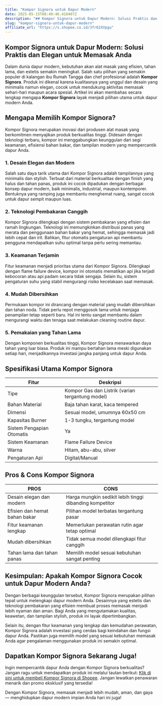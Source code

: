 ```yaml
---
title: "Kompor Signora untuk Dapur Modern"
date: 2025-05-15T08:49:46.416407Z
description: "## Kompor Signora untuk Dapur Modern: Solusi Praktis dan Elegan untuk Memasak Anda..."
slug: "kompor-signora-untuk-dapur-modern"
affiliate_url: "https://s.shopee.co.id/3fr62XVpgu"
---
```

## Kompor Signora untuk Dapur Modern: Solusi Praktis dan Elegan untuk Memasak Anda

Dalam dunia dapur modern, kebutuhan akan alat masak yang efisien, tahan lama, dan estetis semakin meningkat. Salah satu pilihan yang semakin populer di kalangan ibu Rumah Tangga dan chef profesional adalah **Kompor Signora**. Produk ini dikenal karena kualitasnya yang unggul dan desain yang minimalis namun elegan, cocok untuk mendukung aktivitas memasak sehari-hari maupun acara spesial. Artikel ini akan membahas secara lengkap mengapa **Kompor Signora** layak menjadi pilihan utama untuk dapur modern Anda.

## Mengapa Memilih Kompor Signora?

Kompor Signora merupakan inovasi dari produsen alat masak yang berkomitmen menyajikan produk berkualitas tinggi. Didesain dengan teknologi terbaru, kompor ini menggabungkan keunggulan dari segi keamanan, efisiensi bahan bakar, dan tampilan modern yang mempercantik dapur Anda.

### 1. Desain Elegan dan Modern

Salah satu daya tarik utama dari Kompor Signora adalah tampilannya yang minimalis dan stylish. Terbuat dari material berkualitas dengan finish yang halus dan tahan panas, produk ini cocok dipadukan dengan berbagai konsep dapur modern, baik minimalis, industrial, maupun kontemporer. Bentuknya yang ramping juga membantu menghemat ruang, sangat cocok untuk dapur sempit maupun luas.

### 2. Teknologi Pembakaran Canggih

Kompor Signora dilengkapi dengan sistem pembakaran yang efisien dan ramah lingkungan. Teknologi ini memungkinkan distribusi panas yang merata dan penggunaan bahan bakar yang hemat, sehingga memasak jadi lebih cepat dan irit. Bahkan, fitur otomatis pengaturan api membantu pengguna mendapatkan suhu optimal tanpa perlu sering memantau.

### 3. Keamanan Terjamin

Fitur keamanan menjadi prioritas utama dari Kompor Signora. Dilengkapi dengan flame failure device, kompor ini otomatis mematikan api jika terjadi kebocoran atau api padam secara tidak sengaja. Selain itu, sistem pengaturan suhu yang stabil mengurangi risiko kecelakaan saat memasak.

### 4. Mudah Dibersihkan

Permukaan kompor ini dirancang dengan material yang mudah dibersihkan dan tahan noda. Tidak perlu repot menggosok lama untuk menjaga penampilan tetap seperti baru. Hal ini tentu sangat membantu dalam mengurangi waktu dan tenaga saat melakukan cleaning routine dapur.

### 5. Pemakaian yang Tahan Lama

Dengan komponen berkualitas tinggi, Kompor Signora menawarkan daya tahan yang luar biasa. Produk ini mampu bertahan lama meski digunakan setiap hari, menjadikannya investasi jangka panjang untuk dapur Anda.

## Spesifikasi Utama Kompor Signora

| Fitur                        | Deskripsi                                           |
|------------------------------|-----------------------------------------------------|
| Tipe                         | Kompor Gas dan Listrik (varian tergantung model)  |
| Bahan Material               | Baja tahan karat, kaca tempered                    |
| Dimensi                      | Sesuai model, umumnya 60x50 cm                     |
| Kapasitas Burner             | 1-3 tungku, tergantung model                      |
| Sistem Pengapian Otomatis   | Ya                                                  |
| Sistem Keamanan             | Flame Failure Device                               |
| Warna                        | Hitam, abu-abu, silver                            |
| Pengaturan Api               | Digital/Manual                                    |

## Pros & Cons Kompor Signora

| PROS                                              | CONS                                           |
|---------------------------------------------------|------------------------------------------------|
| Desain elegan dan modern                         | Harga mungkin sedikit lebih tinggi dibanding kompetitor |
| Efisien dan hemat bahan bakar                   | Pilihan model terbatas tergantung pasar       |
| Fitur keamanan lengkap                          | Memerlukan perawatan rutin agar tetap optimal |
| Mudah dibersihkan                              | Tidak semua model dilengkapi fitur canggih   |
| Tahan lama dan tahan panas                     | Memilih model sesuai kebutuhan sangat penting |

## Kesimpulan: Apakah Kompor Signora Cocok untuk Dapur Modern Anda?

Dengan berbagai keunggulan tersebut, Kompor Signora merupakan pilihan tepat untuk melengkapi dapur modern Anda. Desainnya yang estetis dan teknologi pembakaran yang efisien membuat proses memasak menjadi lebih nyaman dan aman. Bagi Anda yang mengutamakan kualitas, keawetan, dan tampilan stylish, produk ini layak dipertimbangkan.

Selain itu, dengan fitur keamanan yang lengkap dan kemudahan perawatan, Kompor Signora adalah investasi yang cerdas bagi keindahan dan fungsi dapur Anda. Pastikan juga memilih model yang sesuai kebutuhan memasak Anda agar pengalaman menggunakan produk ini semakin optimal.

## Dapatkan Kompor Signora Sekarang Juga!

Ingin mempercantik dapur Anda dengan Kompor Signora berkualitas? Jangan ragu untuk mendapatkan produk ini melalui tautan berikut: [Klik di sini untuk membeli Kompor Signora di Shopee](https://s.shopee.co.id/3fr62XVpgu). Jangan lewatkan penawaran menarik dan promo eksklusif yang tersedia!

Dengan Kompor Signora, memasak menjadi lebih mudah, aman, dan gaya — menghidupkan dapur modern impian Anda hari ini juga!